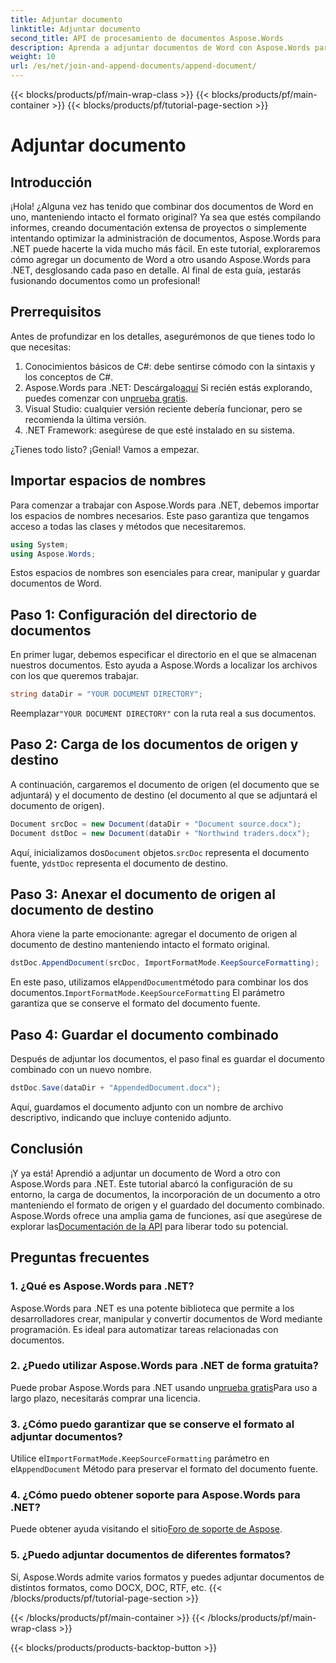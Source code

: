 ```yaml
---
title: Adjuntar documento
linktitle: Adjuntar documento
second_title: API de procesamiento de documentos Aspose.Words
description: Aprenda a adjuntar documentos de Word con Aspose.Words para .NET con esta completa guía paso a paso. Perfecta para automatizar el flujo de trabajo de sus documentos.
weight: 10
url: /es/net/join-and-append-documents/append-document/
---
```


{{< blocks/products/pf/main-wrap-class >}}
{{< blocks/products/pf/main-container >}}
{{< blocks/products/pf/tutorial-page-section >}}

# Adjuntar documento


## Introducción

¡Hola! ¿Alguna vez has tenido que combinar dos documentos de Word en uno, manteniendo intacto el formato original? Ya sea que estés compilando informes, creando documentación extensa de proyectos o simplemente intentando optimizar la administración de documentos, Aspose.Words para .NET puede hacerte la vida mucho más fácil. En este tutorial, exploraremos cómo agregar un documento de Word a otro usando Aspose.Words para .NET, desglosando cada paso en detalle. Al final de esta guía, ¡estarás fusionando documentos como un profesional!

## Prerrequisitos

Antes de profundizar en los detalles, asegurémonos de que tienes todo lo que necesitas:

1. Conocimientos básicos de C#: debe sentirse cómodo con la sintaxis y los conceptos de C#.
2.  Aspose.Words para .NET: Descárgalo[aquí](https://releases.aspose.com/words/net/) Si recién estás explorando, puedes comenzar con un[prueba gratis](https://releases.aspose.com/).
3. Visual Studio: cualquier versión reciente debería funcionar, pero se recomienda la última versión.
4. .NET Framework: asegúrese de que esté instalado en su sistema.

¿Tienes todo listo? ¡Genial! Vamos a empezar.

## Importar espacios de nombres

Para comenzar a trabajar con Aspose.Words para .NET, debemos importar los espacios de nombres necesarios. Este paso garantiza que tengamos acceso a todas las clases y métodos que necesitaremos.

```csharp
using System;
using Aspose.Words;
```

Estos espacios de nombres son esenciales para crear, manipular y guardar documentos de Word.

## Paso 1: Configuración del directorio de documentos

En primer lugar, debemos especificar el directorio en el que se almacenan nuestros documentos. Esto ayuda a Aspose.Words a localizar los archivos con los que queremos trabajar.

```csharp
string dataDir = "YOUR DOCUMENT DIRECTORY";
```

 Reemplazar`"YOUR DOCUMENT DIRECTORY"` con la ruta real a sus documentos.

## Paso 2: Carga de los documentos de origen y destino

A continuación, cargaremos el documento de origen (el documento que se adjuntará) y el documento de destino (el documento al que se adjuntará el documento de origen).

```csharp
Document srcDoc = new Document(dataDir + "Document source.docx");
Document dstDoc = new Document(dataDir + "Northwind traders.docx");
```

 Aquí, inicializamos dos`Document` objetos.`srcDoc` representa el documento fuente, y`dstDoc` representa el documento de destino.

## Paso 3: Anexar el documento de origen al documento de destino

Ahora viene la parte emocionante: agregar el documento de origen al documento de destino manteniendo intacto el formato original.

```csharp
dstDoc.AppendDocument(srcDoc, ImportFormatMode.KeepSourceFormatting);
```

 En este paso, utilizamos el`AppendDocument`método para combinar los dos documentos.`ImportFormatMode.KeepSourceFormatting` El parámetro garantiza que se conserve el formato del documento fuente.

## Paso 4: Guardar el documento combinado

Después de adjuntar los documentos, el paso final es guardar el documento combinado con un nuevo nombre.

```csharp
dstDoc.Save(dataDir + "AppendedDocument.docx");
```

Aquí, guardamos el documento adjunto con un nombre de archivo descriptivo, indicando que incluye contenido adjunto.

## Conclusión

 ¡Y ya está! Aprendió a adjuntar un documento de Word a otro con Aspose.Words para .NET. Este tutorial abarcó la configuración de su entorno, la carga de documentos, la incorporación de un documento a otro manteniendo el formato de origen y el guardado del documento combinado. Aspose.Words ofrece una amplia gama de funciones, así que asegúrese de explorar las[Documentación de la API](https://reference.aspose.com/words/net/) para liberar todo su potencial.

## Preguntas frecuentes

### 1. ¿Qué es Aspose.Words para .NET?

Aspose.Words para .NET es una potente biblioteca que permite a los desarrolladores crear, manipular y convertir documentos de Word mediante programación. Es ideal para automatizar tareas relacionadas con documentos.

### 2. ¿Puedo utilizar Aspose.Words para .NET de forma gratuita?

 Puede probar Aspose.Words para .NET usando un[prueba gratis](https://releases.aspose.com/)Para uso a largo plazo, necesitarás comprar una licencia.

### 3. ¿Cómo puedo garantizar que se conserve el formato al adjuntar documentos?

 Utilice el`ImportFormatMode.KeepSourceFormatting` parámetro en el`AppendDocument` Método para preservar el formato del documento fuente.

### 4. ¿Cómo puedo obtener soporte para Aspose.Words para .NET?

 Puede obtener ayuda visitando el sitio[Foro de soporte de Aspose](https://forum.aspose.com/c/words/8).

### 5. ¿Puedo adjuntar documentos de diferentes formatos?

Sí, Aspose.Words admite varios formatos y puedes adjuntar documentos de distintos formatos, como DOCX, DOC, RTF, etc.
{{< /blocks/products/pf/tutorial-page-section >}}

{{< /blocks/products/pf/main-container >}}
{{< /blocks/products/pf/main-wrap-class >}}

{{< blocks/products/products-backtop-button >}}
